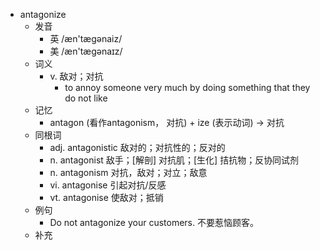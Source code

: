 - antagonize
  - 发音
    - 英 /æn'tægənaiz/
    - 美 /æn'tæɡənaɪz/
  - 词义
    - v. 敌对；对抗
      - to annoy someone very much by doing something that they do not like
  - 记忆
    - antagon (看作antagonism， 对抗) + ize (表示动词) → 对抗
  - 同根词
    - adj. antagonistic 敌对的；对抗性的；反对的
    - n. antagonist 敌手；[解剖] 对抗肌；[生化] 拮抗物；反协同试剂
    - n. antagonism 对抗，敌对；对立；敌意
    - vi. antagonise 引起对抗/反感
    - vt. antagonise 使敌对；抵销
  - 例句
    - Do not antagonize your customers. 不要惹恼顾客。
  - 补充